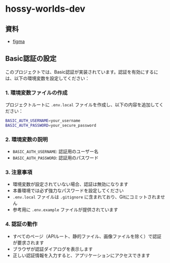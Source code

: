 # hossy-worlds-dev

## 資料

- [figma](https://www.figma.com/design/q18OFt7BQZ4qaIeqlLLY9t/master?node-id=0-1&p=f&t=96zxzKcZNpRREwJC-0)

## Basic認証の設定

このプロジェクトでは、Basic認証が実装されています。認証を有効にするには、以下の環境変数を設定してください：

### 1. 環境変数ファイルの作成

プロジェクトルートに `.env.local` ファイルを作成し、以下の内容を追加してください：

```bash
BASIC_AUTH_USERNAME=your_username
BASIC_AUTH_PASSWORD=your_secure_password
```

### 2. 環境変数の説明

- `BASIC_AUTH_USERNAME`: 認証用のユーザー名
- `BASIC_AUTH_PASSWORD`: 認証用のパスワード

### 3. 注意事項

- 環境変数が設定されていない場合、認証は無効になります
- 本番環境では必ず強力なパスワードを設定してください
- `.env.local` ファイルは `.gitignore` に含まれており、Gitにコミットされません
- 参考用に `.env.example` ファイルが提供されています

### 4. 認証の動作

- すべてのページ（APIルート、静的ファイル、画像ファイルを除く）で認証が要求されます
- ブラウザが認証ダイアログを表示します
- 正しい認証情報を入力すると、アプリケーションにアクセスできます

